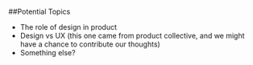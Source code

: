 ##Potential Topics

* The role of design in product
* Design vs UX (this one came from product collective, and we might have a chance to contribute our thoughts)
* Something else?